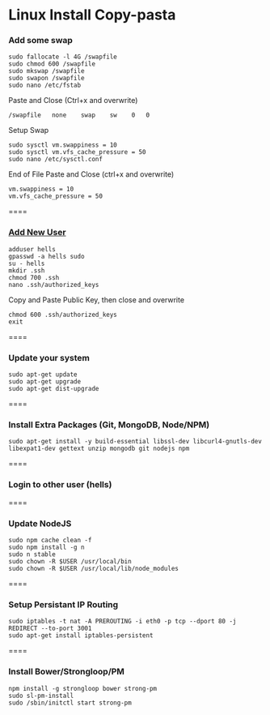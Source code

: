 # Linux Install Copy-pasta
### Add some swap
```
sudo fallocate -l 4G /swapfile
sudo chmod 600 /swapfile
sudo mkswap /swapfile
sudo swapon /swapfile
sudo nano /etc/fstab
```
Paste and Close (Ctrl+x and overwrite)
```
/swapfile   none    swap    sw    0   0
```
Setup Swap
```
sudo sysctl vm.swappiness = 10
sudo sysctl vm.vfs_cache_pressure = 50
sudo nano /etc/sysctl.conf
```
End of File Paste and Close (ctrl+x and overwrite)
```
vm.swappiness = 10
vm.vfs_cache_pressure = 50
```
====
### [Add New User](https://www.digitalocean.com/community/tutorials/initial-server-setup-with-ubuntu-14-04)
```
adduser hells
gpasswd -a hells sudo
su - hells
mkdir .ssh
chmod 700 .ssh
nano .ssh/authorized_keys
```
Copy and Paste Public Key, then close and overwrite
```
chmod 600 .ssh/authorized_keys
exit
```
====
### Update your system
```
sudo apt-get update
sudo apt-get upgrade
sudo apt-get dist-upgrade
```
====
### Install Extra Packages (Git, MongoDB, Node/NPM)
```
sudo apt-get install -y build-essential libssl-dev libcurl4-gnutls-dev libexpat1-dev gettext unzip mongodb git nodejs npm
```
====
### Login to other user (hells)
====
### Update NodeJS
```
sudo npm cache clean -f
sudo npm install -g n
sudo n stable
sudo chown -R $USER /usr/local/bin
sudo chown -R $USER /usr/local/lib/node_modules
```
====
### Setup Persistant IP Routing
```
sudo iptables -t nat -A PREROUTING -i eth0 -p tcp --dport 80 -j REDIRECT --to-port 3001
sudo apt-get install iptables-persistent
```
====
### Install Bower/Strongloop/PM
```
npm install -g strongloop bower strong-pm
sudo sl-pm-install
sudo /sbin/initctl start strong-pm
```


